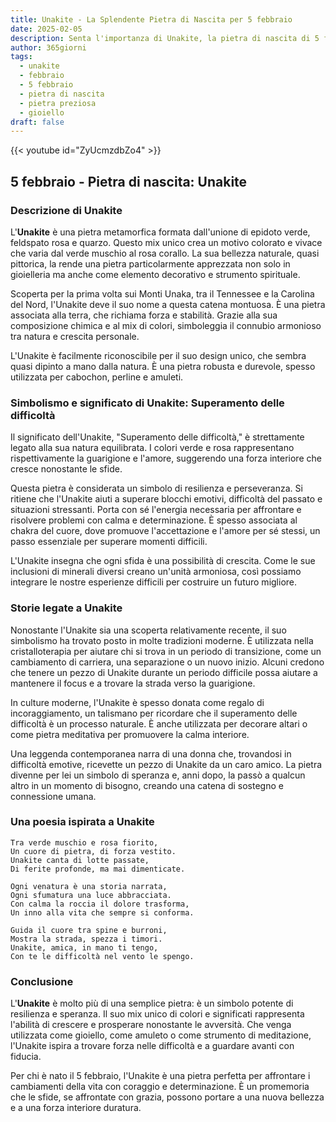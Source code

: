 ```yaml
---
title: Unakite - La Splendente Pietra di Nascita per 5 febbraio
date: 2025-02-05
description: Senta l'importanza di Unakite, la pietra di nascita di 5 febbraio che simboleggia Superamento delle difficoltà. Lasci che la sua bellezza e il suo significato illuminino la sua giornata.
author: 365giorni
tags:
  - unakite
  - febbraio
  - 5 febbraio
  - pietra di nascita
  - pietra preziosa
  - gioiello
draft: false
---
```


{{< youtube id="ZyUcmzdbZo4" >}}

## 5 febbraio - Pietra di nascita: Unakite

### Descrizione di Unakite

L'**Unakite** è una pietra metamorfica formata dall'unione di epidoto verde, feldspato rosa e quarzo. Questo mix unico crea un motivo colorato e vivace che varia dal verde muschio al rosa corallo. La sua bellezza naturale, quasi pittorica, la rende una pietra particolarmente apprezzata non solo in gioielleria ma anche come elemento decorativo e strumento spirituale.

Scoperta per la prima volta sui Monti Unaka, tra il Tennessee e la Carolina del Nord, l'Unakite deve il suo nome a questa catena montuosa. È una pietra associata alla terra, che richiama forza e stabilità. Grazie alla sua composizione chimica e al mix di colori, simboleggia il connubio armonioso tra natura e crescita personale.

L'Unakite è facilmente riconoscibile per il suo design unico, che sembra quasi dipinto a mano dalla natura. È una pietra robusta e durevole, spesso utilizzata per cabochon, perline e amuleti.

### Simbolismo e significato di Unakite: Superamento delle difficoltà

Il significato dell'Unakite, "Superamento delle difficoltà," è strettamente legato alla sua natura equilibrata. I colori verde e rosa rappresentano rispettivamente la guarigione e l'amore, suggerendo una forza interiore che cresce nonostante le sfide.

Questa pietra è considerata un simbolo di resilienza e perseveranza. Si ritiene che l'Unakite aiuti a superare blocchi emotivi, difficoltà del passato e situazioni stressanti. Porta con sé l'energia necessaria per affrontare e risolvere problemi con calma e determinazione. È spesso associata al chakra del cuore, dove promuove l'accettazione e l'amore per sé stessi, un passo essenziale per superare momenti difficili.

L'Unakite insegna che ogni sfida è una possibilità di crescita. Come le sue inclusioni di minerali diversi creano un'unità armoniosa, così possiamo integrare le nostre esperienze difficili per costruire un futuro migliore.

### Storie legate a Unakite

Nonostante l'Unakite sia una scoperta relativamente recente, il suo simbolismo ha trovato posto in molte tradizioni moderne. È utilizzata nella cristalloterapia per aiutare chi si trova in un periodo di transizione, come un cambiamento di carriera, una separazione o un nuovo inizio. Alcuni credono che tenere un pezzo di Unakite durante un periodo difficile possa aiutare a mantenere il focus e a trovare la strada verso la guarigione.

In culture moderne, l'Unakite è spesso donata come regalo di incoraggiamento, un talismano per ricordare che il superamento delle difficoltà è un processo naturale. È anche utilizzata per decorare altari o come pietra meditativa per promuovere la calma interiore.

Una leggenda contemporanea narra di una donna che, trovandosi in difficoltà emotive, ricevette un pezzo di Unakite da un caro amico. La pietra divenne per lei un simbolo di speranza e, anni dopo, la passò a qualcun altro in un momento di bisogno, creando una catena di sostegno e connessione umana.

### Una poesia ispirata a Unakite

```
Tra verde muschio e rosa fiorito,  
Un cuore di pietra, di forza vestito.  
Unakite canta di lotte passate,  
Di ferite profonde, ma mai dimenticate.  

Ogni venatura è una storia narrata,  
Ogni sfumatura una luce abbracciata.  
Con calma la roccia il dolore trasforma,  
Un inno alla vita che sempre si conforma.  

Guida il cuore tra spine e burroni,  
Mostra la strada, spezza i timori.  
Unakite, amica, in mano ti tengo,  
Con te le difficoltà nel vento le spengo.
```

### Conclusione

L'**Unakite** è molto più di una semplice pietra: è un simbolo potente di resilienza e speranza. Il suo mix unico di colori e significati rappresenta l'abilità di crescere e prosperare nonostante le avversità. Che venga utilizzata come gioiello, come amuleto o come strumento di meditazione, l'Unakite ispira a trovare forza nelle difficoltà e a guardare avanti con fiducia.

Per chi è nato il 5 febbraio, l'Unakite è una pietra perfetta per affrontare i cambiamenti della vita con coraggio e determinazione. È un promemoria che le sfide, se affrontate con grazia, possono portare a una nuova bellezza e a una forza interiore duratura.